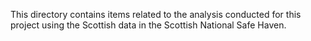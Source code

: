This directory contains items related to the analysis conducted for this project using the Scottish data in the Scottish National Safe Haven.
